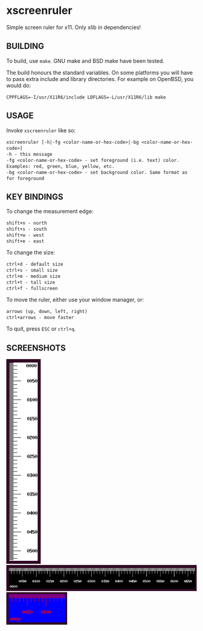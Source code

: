 # xscreenruler
Simple screen ruler for x11. Only xlib in dependencies!

## BUILDING

To build, use `make`. GNU make and BSD make have been tested.

The build honours the standard variables. On some platforms you will have to
pass extra include and library directories. For example on OpenBSD, you would
do:

```
CPPFLAGS=-I/usr/X11R6/include LDFLAGS=-L/usr/X11R6/lib make
```

## USAGE

Invoke `xscreenruler` like so:
```
xscreenruler [-h|-fg <color-name-or-hex-code>|-bg <color-name-or-hex-code>]
-h - this message
-fg <color-name-or-hex-code> - set foreground (i.e. text) color. Examples: red, green, blue, yellow, etc.
-bg <color-name-or-hex-code> - set background color. Same format as for foreground
```

## KEY BINDINGS

To change the measurement edge:
```
shift+n - north
shift+s - south
shift+w - west
shift+e - east
```

To change the size:
```
ctrl+d - default size
ctrl+s - small size
ctrl+m - medium size
ctrl+t - tall size
ctrl+f - fullscreen
```

To move the ruler, either use your window manager, or:
```
arrows (up, down, left, right)
ctrl+arrows - move faster
```

To quit, press `ESC` or `ctrl+q`.

## SCREENSHOTS

![xscreenruler.png](https://github.com/6d7367/xscreenruler/blob/master/xscreenruler.png)
![xscreenruler.png](https://raw.githubusercontent.com/6d7367/xscreenruler/master/xscreenruler%20-fg%20white%20-bg%20black.png)
![xscreenruler.png](https://raw.githubusercontent.com/6d7367/xscreenruler/master/xscreenruler%20-fg%20red%20-bg%20blue.png)
